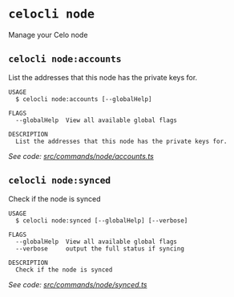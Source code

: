 # `celocli node`

Manage your Celo node


## `celocli node:accounts`

List the addresses that this node has the private keys for.

```
USAGE
  $ celocli node:accounts [--globalHelp]

FLAGS
  --globalHelp  View all available global flags

DESCRIPTION
  List the addresses that this node has the private keys for.
```

_See code: [src/commands/node/accounts.ts](https://github.com/celo-org/developer-tooling/tree/master/packages/cli/src/commands/node/accounts.ts)_

## `celocli node:synced`

Check if the node is synced

```
USAGE
  $ celocli node:synced [--globalHelp] [--verbose]

FLAGS
  --globalHelp  View all available global flags
  --verbose     output the full status if syncing

DESCRIPTION
  Check if the node is synced
```

_See code: [src/commands/node/synced.ts](https://github.com/celo-org/developer-tooling/tree/master/packages/cli/src/commands/node/synced.ts)_
